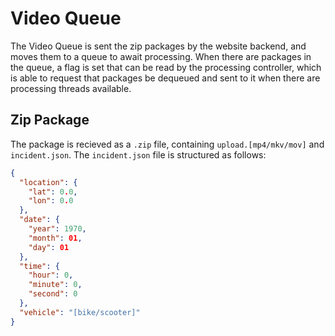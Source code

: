 # Video Queue

The Video Queue is sent the zip packages by the website backend, and moves them to a queue to await processing. When there are packages in the queue, a flag is set that can be read by the processing controller, which is able to request that packages be dequeued and sent to it when there are processing threads available.

## Zip Package

The package is recieved as a `.zip` file, containing `upload.[mp4/mkv/mov]` and `incident.json`. The `incident.json` file is structured as follows:

```json
{
  "location": {
    "lat": 0.0,
    "lon": 0.0
  },
  "date": {
    "year": 1970,
    "month": 01,
    "day": 01
  },
  "time": {
    "hour": 0,
    "minute": 0,
    "second": 0
  },
  "vehicle": "[bike/scooter]"
}
```
